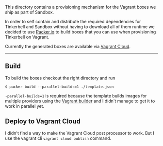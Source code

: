 This directory contains a provisioning mechanism for the Vagrant boxes we ship
as part of Sandbox.

In order to self contain and distribute the required dependencies for Tinkerbell
and Sandbox without having to download all of them runtime we decided to use
[Packer.io](https://packer.io) to build boxes that you can use when provisioning
Tinkerbell on Vagrant.

Currently the generated boxes are available via [Vagrant
Cloud](https://app.vagrantup.com/tinkerbelloss).

---

## Build

To build the boxes checkout the right directory and run

```terminal
$ packer build --parallel-builds=1 ./template.json
```

`-parallel-builds=1` is required because the template builds images for multiple
providers using the [Vagrant
builder](https://www.packer.io/docs/builders/vagrant) and I didn't manage to get
it to work in parallel yet.

## Deploy to Vagrant Cloud

I didn't find a way to make the Vagrant Cloud post processor to work. But I use
the vagrant cli `vagrant cloud publish` command.
